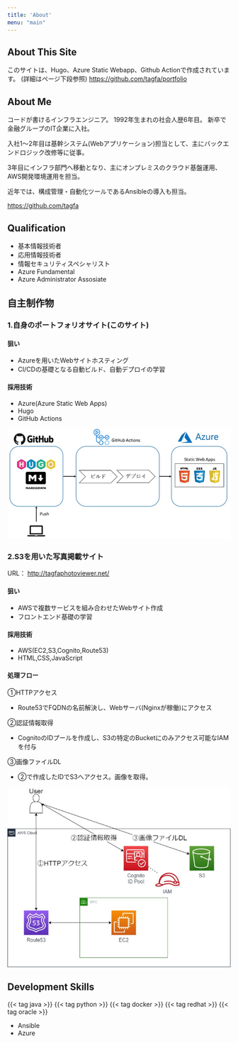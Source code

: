 ```yaml
---
title: 'About'
menu: "main"
---
```


## About This Site
このサイトは、Hugo、Azure Static Webapp、Github Actionで作成されています。
(詳細はページ下段参照)
https://github.com/tagfa/portfolio

## About Me
コードが書けるインフラエンジニア。
1992年生まれの社会人歴6年目。
新卒で金融グループのIT企業に入社。

入社1～2年目は基幹システム(Webアプリケーション)担当として、主にバックエンドロジック改修等に従事。

3年目にインフラ部門へ移動となり、主にオンプレミスのクラウド基盤運用、AWS開発環境運用を担当。

近年では、構成管理・自動化ツールであるAnsibleの導入も担当。

https://github.com/tagfa

## Qualification
- 基本情報技術者
- 応用情報技術者
- 情報セキュリティスペシャリスト
- Azure Fundamental
- Azure Administrator Assosiate

## 自主制作物
### 1.自身のポートフォリオサイト(このサイト)
#### 狙い
- Azureを用いたWebサイトホスティング
- CI/CDの基礎となる自動ビルド、自動デプロイの学習

#### 採用技術
- Azure(Azure Static Web Apps)
- Hugo
- GitHub Actions

![構成図1](./01.jpg)

### 2.S3を用いた写真掲載サイト
URL：
http://tagfaphotoviewer.net/ 

#### 狙い
- AWSで複数サービスを組み合わせたWebサイト作成
- フロントエンド基礎の学習

#### 採用技術
- AWS(EC2,S3,Cognito,Route53)
- HTML,CSS,JavaScript

#### 処理フロー
①HTTPアクセス

- Route53でFQDNの名前解決し、Webサーバ(Nginxが稼働)にアクセス

②認証情報取得

- CognitoのIDプールを作成し、S3の特定のBucketにのみアクセス可能なIAMを付与

③画像ファイルDL

- ②で作成したIDでS3へアクセス。画像を取得。

![構成図2](./02.jpg)


## Development Skills
{{< tag java >}}
{{< tag python >}}
{{< tag docker >}}
{{< tag redhat >}}
{{< tag oracle >}}
- Ansible
- Azure
